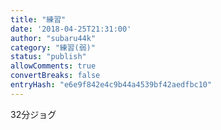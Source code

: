 ```yaml
---
title: "練習"
date: '2018-04-25T21:31:00'
author: "subaru44k"
category: "練習(弱)"
status: "publish"
allowComments: true
convertBreaks: false
entryHash: "e6e9f842e4c9b44a4539bf42aedfbc10"
---
```

32分ジョグ

